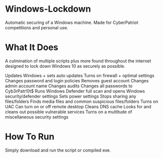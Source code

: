 # Windows-Lockdown
Automatic securing of a Windows machine. Made for CyberPatriot competitions and personal use.

# What It Does
A culmination of multiple scripts plus more found throughout the internet designed to lock down Windows 10 as securely as possible.

Updates Windows + sets auto updates
Turns on firewall + optimal settings
Changes password and login policies
Removes guest account
Changes admin account name
Changes audits
Changes all passwords to Cyb3rPatr!0t$
Runs Windows Defender full scan and opens Windows security/defender settings
Sets power settings
Stops sharing any files/folders
Finds media files and common suspicious files/folders
Turns on UAC
Can turn on or off remote desktop
Cleans DNS cache
Looks for and cleans out possible vulnerable services
Turns on a multitude of miscellaneous security settings

# How To Run
Simply download and run the script or compiled exe.
